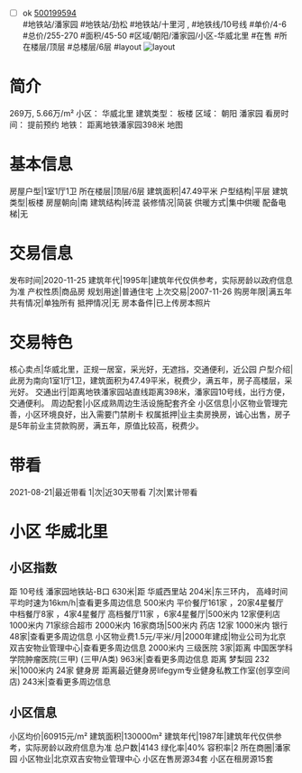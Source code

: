 - [ ] ok [500199594](https://bj.5i5j.com/ershoufang/500199594.html)  
 #地铁站/潘家园 #地铁站/劲松 #地铁站/十里河 ,  #地铁线/10号线
#单价/4-6 #总价/255-270 #面积/45-50   #区域/朝阳/潘家园/小区-华威北里 #在售 #所在楼层/顶层 #总楼层/6层 #layout 
![layout](http://image2.5i5j.com//group2/M00/99/9C/CgqJNF0zAMGAQ77hAANWN0hsLCg855.jpg_P5.jpg) 
# 简介 
 269万,  5.66万/m² 
小区： 华威北里
建筑类型： 板楼
区域： 朝阳 潘家园
看房时间： 提前预约
地铁： 距离地铁潘家园398米 地图
# 基本信息 
 房屋户型|1室1厅1卫
所在楼层|顶层/6层
建筑面积|47.49平米
户型结构|平层
建筑类型|板楼
房屋朝向|南
建筑结构|砖混
装修情况|简装
供暖方式|集中供暖
配备电梯|无
# 交易信息 
 发布时间|2020-11-25
建筑年代|1995年|建筑年代仅供参考，实际房龄以政府信息为准
产权性质|商品房
规划用途|普通住宅
上次交易|2007-11-26
购房年限|满五年
共有情况|单独所有
抵押情况|无
房本备件|已上传房本照片
# 交易特色 
 核心卖点|华威北里，正规一居室，采光好，无遮挡，交通便利，近公园
户型介绍|此房为南向1室1厅1卫，建筑面积为47.49平米，税费少，满五年，房子高楼层，采光好。
交通出行|距离地铁潘家园站直线距离398米，潘家园10号线，出行方便，交通便利。
周边配套|小区成熟周边生活设施配套齐全
小区信息|小区物业管理完善，小区环境良好，出入需要门禁刷卡
权属抵押|业主卖房换房，诚心出售，房子是5年前业主贷款购房，满五年，原值比较高，税费少。
# 带看 
 2021-08-21|最近带看	 1|次|近30天带看	 7|次|累计带看
# 小区 华威北里
## 小区指数 
 距 10号线 潘家园地铁站-B口 630米|距 华威西里站 204米|东三环内， 高峰时间平均时速为16km/h|查看更多周边信息
500米内 平价餐厅161家 ，20家4星餐厅
中档餐厅8家 ，4家4星餐厅
高档餐厅11家 ，6家4星餐厅|500米内 12家便利店
1000米内 71家综合超市
2000米内 16家商场|500米内 药店 12家
1000米内 银行 48家|查看更多周边信息
小区物业费1.5元/平米/月|2000年建成|物业公司为北京双吉安物业管理中心|查看更多周边信息
2000米内 三级医院 3家|距离 中国医学科学院肿瘤医院(三甲) (三甲/A类) 963米|查看更多周边信息
距离 梦梨园 232米|1000米内 24家 健身房
距离最近健身房lifegym专业健身私教工作室(创享空间店) 243米|查看更多周边信息
## 小区信息 
 小区均价|60915元/m²
建筑面积|130000m²
建筑年代|1987年|建筑年代仅供参考，实际房龄以政府信息为准
总户数|4143
绿化率|40%
容积率|2
所在商圈|潘家园
小区物业|北京双吉安物业管理中心
小区在售房源34套
小区在租房源15套
